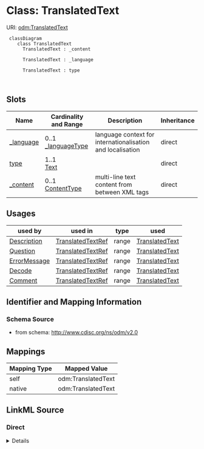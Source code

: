 # Class: TranslatedText



URI: [odm:TranslatedText](http://www.cdisc.org/ns/odm/v2.0/TranslatedText)



```mermaid
 classDiagram
    class TranslatedText
      TranslatedText : _content
        
      TranslatedText : _language
        
      TranslatedText : type
        
      
```




<!-- no inheritance hierarchy -->


## Slots

| Name | Cardinality and Range | Description | Inheritance |
| ---  | --- | --- | --- |
| [_language](_language.md) | 0..1 <br/> [_languageType](_languageType.md) | language context for internationalisation and localisation | direct |
| [type](type.md) | 1..1 <br/> [Text](Text.md) |  | direct |
| [_content](_content.md) | 0..1 <br/> [ContentType](ContentType.md) | multi-line text content from between XML tags | direct |





## Usages

| used by | used in | type | used |
| ---  | --- | --- | --- |
| [Description](Description.md) | [TranslatedTextRef](TranslatedTextRef.md) | range | [TranslatedText](TranslatedText.md) |
| [Question](Question.md) | [TranslatedTextRef](TranslatedTextRef.md) | range | [TranslatedText](TranslatedText.md) |
| [ErrorMessage](ErrorMessage.md) | [TranslatedTextRef](TranslatedTextRef.md) | range | [TranslatedText](TranslatedText.md) |
| [Decode](Decode.md) | [TranslatedTextRef](TranslatedTextRef.md) | range | [TranslatedText](TranslatedText.md) |
| [Comment](Comment.md) | [TranslatedTextRef](TranslatedTextRef.md) | range | [TranslatedText](TranslatedText.md) |






## Identifier and Mapping Information







### Schema Source


* from schema: http://www.cdisc.org/ns/odm/v2.0





## Mappings

| Mapping Type | Mapped Value |
| ---  | ---  |
| self | odm:TranslatedText |
| native | odm:TranslatedText |





## LinkML Source

<!-- TODO: investigate https://stackoverflow.com/questions/37606292/how-to-create-tabbed-code-blocks-in-mkdocs-or-sphinx -->

### Direct

<details>
```yaml
name: TranslatedText
from_schema: http://www.cdisc.org/ns/odm/v2.0
slots:
- _language
- type
- _content
slot_usage:
  _language:
    name: _language
    domain_of:
    - TranslatedText
    required: false
  type:
    name: type
    domain_of:
    - TranslatedText
    range: text
    required: true
  _content:
    name: _content
    domain_of:
    - CheckValue
    - Code
    - WorkflowEnd
    - UserName
    - Prefix
    - Suffix
    - FullName
    - GivenName
    - FamilyName
    - StreetName
    - HouseNumber
    - City
    - StateProv
    - Country
    - PostalCode
    - OtherText
    - Meaning
    - LegalReason
    - DateTimeStamp
    - ReasonForChange
    - SourceID
    - FlagValue
    - FlagType
    - Value
    - TranslatedText
    range: _contentType
    required: false
    minimum_cardinality: 0
    maximum_cardinality: 1
class_uri: odm:TranslatedText
unique_keys:
  UC-DEC-1:
    unique_key_name: UC-DEC-1
    unique_key_slots:
    - type
    - _language

```
</details>

### Induced

<details>
```yaml
name: TranslatedText
from_schema: http://www.cdisc.org/ns/odm/v2.0
slot_usage:
  _language:
    name: _language
    domain_of:
    - TranslatedText
    required: false
  type:
    name: type
    domain_of:
    - TranslatedText
    range: text
    required: true
  _content:
    name: _content
    domain_of:
    - CheckValue
    - Code
    - WorkflowEnd
    - UserName
    - Prefix
    - Suffix
    - FullName
    - GivenName
    - FamilyName
    - StreetName
    - HouseNumber
    - City
    - StateProv
    - Country
    - PostalCode
    - OtherText
    - Meaning
    - LegalReason
    - DateTimeStamp
    - ReasonForChange
    - SourceID
    - FlagValue
    - FlagType
    - Value
    - TranslatedText
    range: _contentType
    required: false
    minimum_cardinality: 0
    maximum_cardinality: 1
attributes:
  _language:
    name: _language
    description: language context for internationalisation and localisation
    from_schema: http://www.cdisc.org/ns/odm/v2.0
    rank: 1000
    alias: _language
    owner: TranslatedText
    domain_of:
    - TranslatedText
    range: _languageType
    required: false
  type:
    name: type
    from_schema: http://www.cdisc.org/ns/odm/v2.0
    rank: 1000
    alias: type
    owner: TranslatedText
    domain_of:
    - TranslatedText
    range: text
    required: true
  _content:
    name: _content
    description: multi-line text content from between XML tags
    from_schema: http://www.cdisc.org/ns/odm/v2.0
    rank: 1000
    alias: _content
    owner: TranslatedText
    domain_of:
    - CheckValue
    - Code
    - WorkflowEnd
    - UserName
    - Prefix
    - Suffix
    - FullName
    - GivenName
    - FamilyName
    - StreetName
    - HouseNumber
    - City
    - StateProv
    - Country
    - PostalCode
    - OtherText
    - Meaning
    - LegalReason
    - DateTimeStamp
    - ReasonForChange
    - SourceID
    - FlagValue
    - FlagType
    - Value
    - TranslatedText
    range: _contentType
    required: false
    minimum_cardinality: 0
    maximum_cardinality: 1
class_uri: odm:TranslatedText
unique_keys:
  UC-DEC-1:
    unique_key_name: UC-DEC-1
    unique_key_slots:
    - type
    - _language

```
</details>